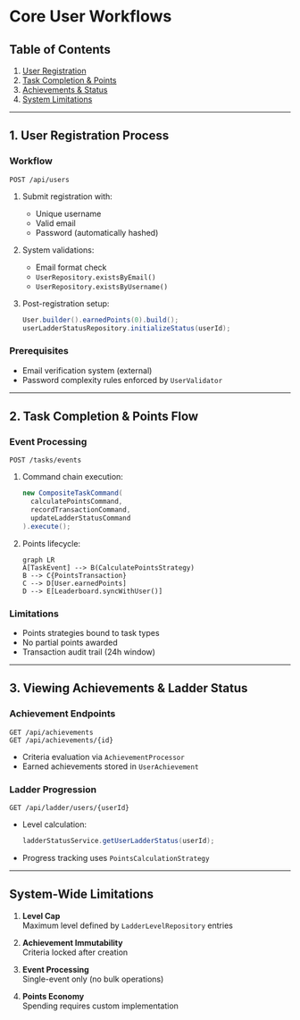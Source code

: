 # Core User Workflows

## Table of Contents
1. [User Registration](#1-user-registration-process)
2. [Task Completion & Points](#2-task-completion--points-flow)
3. [Achievements & Status](#3-viewing-achievements--ladder-status)
4. [System Limitations](#system-wide-limitations)

---

## 1. User Registration Process

### Workflow
```http
POST /api/users
```
1. Submit registration with:
   - Unique username
   - Valid email
   - Password (automatically hashed)

2. System validations:
   - Email format check
   - `UserRepository.existsByEmail()`
   - `UserRepository.existsByUsername()`

3. Post-registration setup:
   ```java
   User.builder().earnedPoints(0).build();
   userLadderStatusRepository.initializeStatus(userId);
   ```

### Prerequisites
- Email verification system (external)
- Password complexity rules enforced by `UserValidator`

---

## 2. Task Completion & Points Flow

### Event Processing
```http
POST /tasks/events
```
1. Command chain execution:
   ```java
   new CompositeTaskCommand(
     calculatePointsCommand,
     recordTransactionCommand,
     updateLadderStatusCommand
   ).execute();
   ```

2. Points lifecycle:
   ```mermaid
   graph LR
   A[TaskEvent] --> B(CalculatePointsStrategy)
   B --> C{PointsTransaction}
   C --> D[User.earnedPoints]
   D --> E[Leaderboard.syncWithUser()]
   ```

### Limitations
- Points strategies bound to task types
- No partial points awarded
- Transaction audit trail (24h window)

---

## 3. Viewing Achievements & Ladder Status

### Achievement Endpoints
```http
GET /api/achievements
GET /api/achievements/{id}
```
- Criteria evaluation via `AchievementProcessor`
- Earned achievements stored in `UserAchievement`

### Ladder Progression
```http
GET /api/ladder/users/{userId}
```
- Level calculation:
  ```java
  ladderStatusService.getUserLadderStatus(userId);
  ```
- Progress tracking uses `PointsCalculationStrategy`

---

## System-Wide Limitations

1. **Level Cap**  
   Maximum level defined by `LadderLevelRepository` entries

2. **Achievement Immutability**  
   Criteria locked after creation

3. **Event Processing**  
   Single-event only (no bulk operations)

4. **Points Economy**  
   Spending requires custom implementation
